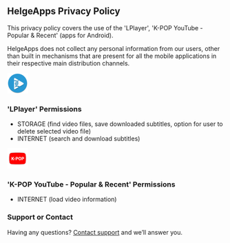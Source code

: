 ## HelgeApps Privacy Policy

This privacy policy covers the use of the 'LPlayer', 'K-POP YouTube - Popular & Recent' (apps for Android).

HelgeApps does not collect any personal information from our users, other than built in mechanisms that are present for all the mobile applications in their respective main distribution channels.

<a href="https://play.google.com/store/apps/details?id=com.helge.lplayer"><img src="ic_launcher.png" alt="LPlayer" class="inline"/></a>
### 'LPlayer' Permissions

- STORAGE (find video files, save downloaded subtitles, option for user to delete selected video file)
- INTERNET (search and download subtitles)

<a href="https://play.google.com/store/apps/details?id=com.helge.kpopyoutube"><img src="kpop_tube.png" alt="K-POP Tube" class="inline"/></a>
### 'K-POP YouTube - Popular & Recent' Permissions

- INTERNET (load video information)

### Support or Contact

Having any questions? [Сontact support](mailto://8helge8@gmail.com) and we’ll answer you.
